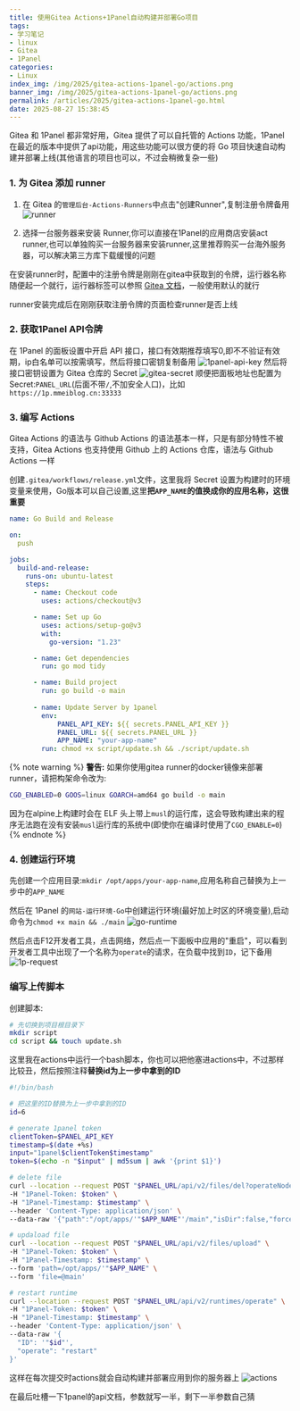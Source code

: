 ```yaml
---
title: 使用Gitea Actions+1Panel自动构建并部署Go项目
tags:
- 学习笔记
- linux
- Gitea
- 1Panel
categories: 
- Linux
index_img: /img/2025/gitea-actions-1panel-go/actions.png
banner_img: /img/2025/gitea-actions-1panel-go/actions.png
permalink: /articles/2025/gitea-actions-1panel-go.html
date: 2025-08-27 15:38:45
---
```


Gitea 和 1Panel 都非常好用，Gitea 提供了可以自托管的 Actions 功能，1Panel 在最近的版本中提供了api功能，用这些功能可以很方便的将 Go 项目快速自动构建并部署上线(其他语言的项目也可以，不过会稍微复杂一些)

### 1. 为 Gitea 添加 runner

1. 在 Gitea 的`管理后台-Actions-Runners`中点击"创建Runner",复制注册令牌备用
![runner](/img/2025/gitea-actions-1panel-go/runner.png)

2. 选择一台服务器来安装 Runner,你可以直接在1Panel的应用商店安装act runner,也可以单独购买一台服务器来安装runner,这里推荐购买一台海外服务器，可以解决第三方库下载缓慢的问题  

在安装runner时，配置中的注册令牌是刚刚在gitea中获取到的令牌，运行器名称随便起一个就行，运行器标签可以参照 [Gitea 文档](https://docs.gitea.com/usage/actions/act-runner#labels)，一般使用默认的就行  

runner安装完成后在刚刚获取注册令牌的页面检查runner是否上线

### 2. 获取1Panel API令牌

在 1Panel 的面板设置中开启 API 接口，接口有效期推荐填写0,即不不验证有效期，ip白名单可以按需填写，然后将接口密钥复制备用
![1panel-api-key](/img/2025/gitea-actions-1panel-go/1panel-api-key.png)
然后将接口密钥设置为 Gitea 仓库的 Secret
![gitea-secret](/img/2025/gitea-actions-1panel-go/gitea-secret.png)
顺便把面板地址也配置为Secret:`PANEL_URL`(后面不带`/`,不加安全人口)，比如`https://1p.mmeiblog.cn:33333`

### 3. 编写 Actions

Gitea Actions 的语法与 Github Actions 的语法基本一样，只是有部分特性不被支持，Gitea Actions 也支持使用 Github 上的 Actions 仓库，语法与 Github Actions 一样  

创建`.gitea/workflows/release.yml`文件，这里我将 Secret 设置为构建时的环境变量来使用，Go版本可以自己设置,这里**把`APP_NAME`的值换成你的应用名称，这很重要**  

```yaml
name: Go Build and Release

on:
  push

jobs:
  build-and-release:
    runs-on: ubuntu-latest
    steps:
      - name: Checkout code
        uses: actions/checkout@v3

      - name: Set up Go
        uses: actions/setup-go@v3
        with:
          go-version: "1.23"

      - name: Get dependencies
        run: go mod tidy

      - name: Build project
        run: go build -o main
      
      - name: Update Server by 1panel
        env:
            PANEL_API_KEY: ${{ secrets.PANEL_API_KEY }}
            PANEL_URL: ${{ secrets.PANEL_URL }}
            APP_NAME: "your-app-name"
        run: chmod +x script/update.sh && ./script/update.sh
```

{% note warning %}
**警告:**
如果你使用gitea runner的docker镜像来部署runner，请把构架命令改为:

```bash
CGO_ENABLED=0 GOOS=linux GOARCH=amd64 go build -o main
```

因为在alpine上构建时会在 ELF 头上带上`musl`的运行库，这会导致构建出来的程序无法跑在没有安装`musl`运行库的系统中(即使你在编译时使用了`CGO_ENABLE=0`)
{% endnote %}

### 4. 创建运行环境

先创建一个应用目录:`mkdir /opt/apps/your-app-name`,应用名称自己替换为上一步中的`APP_NAME`

然后在 1Panel 的`网站-运行环境-Go`中创建运行环境(最好加上时区的环境变量),启动命令为`chmod +x main && ./main`
![go-runtime](/img/2025/gitea-actions-1panel-go/go-runtime.png)

然后点击F12开发者工具，点击网络，然后点一下面板中应用的"重启"，可以看到开发者工具中出现了一个名称为`operate`的请求，在负载中找到`ID`，记下备用
![1p-request](/img/2025/gitea-actions-1panel-go/1p-request.png)

### 编写上传脚本

创建脚本:

```bash
# 先切换到项目根目录下
mkdir script
cd script && touch update.sh
```

这里我在actions中运行一个bash脚本，你也可以把他塞进actions中，不过那样比较丑，然后按照注释**替换id为上一步中拿到的ID**

```bash
#!/bin/bash

# 把这里的ID替换为上一步中拿到的ID
id=6

# generate 1panel token
clientToken=$PANEL_API_KEY
timestamp=$(date +%s)
input="1panel$clientToken$timestamp"
token=$(echo -n "$input" | md5sum | awk '{print $1}')

# delete file
curl --location --request POST "$PANEL_URL/api/v2/files/del?operateNode=undefined" \
-H "1Panel-Token: $token" \
-H "1Panel-Timestamp: $timestamp" \
--header 'Content-Type: application/json' \
--data-raw '{"path":"/opt/apps/'"$APP_NAME"'/main","isDir":false,"forceDelete":true}'

# updaload file
curl --location --request POST "$PANEL_URL/api/v2/files/upload" \
-H "1Panel-Token: $token" \
-H "1Panel-Timestamp: $timestamp" \
--form 'path=/opt/apps/'"$APP_NAME" \
--form 'file=@main'

# restart runtime 
curl --location --request POST "$PANEL_URL/api/v2/runtimes/operate" \
-H "1Panel-Token: $token" \
-H "1Panel-Timestamp: $timestamp" \
--header 'Content-Type: application/json' \
--data-raw '{
  "ID": '"$id"',
  "operate": "restart"
}'
```

这样在每次提交时actions就会自动构建并部署应用到你的服务器上
![actions](/img/2025/gitea-actions-1panel-go/actions.png)

在最后吐槽一下1panel的api文档，参数就写一半，剩下一半参数自己猜
